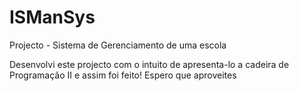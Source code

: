 # ISManSys
Projecto - Sistema de Gerenciamento de uma escola

Desenvolvi este projecto com o intuito de apresenta-lo a cadeira de Programação II e assim foi feito! 
Espero que aproveites
